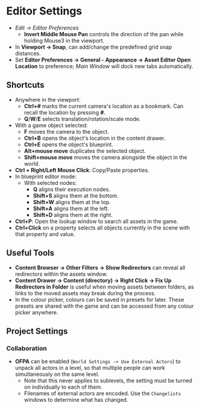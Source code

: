 # Editor Settings

- *Edit -> Editor Preferences*
  - **Invert Middle Mouse Pan** controls the direction of the pan while holding Mouse3 in the viewport.
- In **Viewport -> Snap**, can add/change the predefined grid snap distances.
- Set **Editor Preferences -> General - Appearance -> Asset Editor Open Location** to preference; *Main Window* will dock new tabs automatically.

## Shortcuts

- Anywhere in the viewport:
  - **Ctrl+#** marks the current camera's location as a bookmark. Can recall the location by pressing **#**.
  - **Q**/**W**/**E** selects translation/rotation/scale mode.
- With a game object selected:
  - **F** moves the camera to the object.
  - **Ctrl+B** opens the object's location in the content drawer.
  - **Ctrl+E** opens the object's blueprint.
  - **Alt+mouse move** duplicates the selected object.
  - **Shift+mouse move** moves the camera alongside the object in the world.
- **Ctrl + Right/Left Mouse Click**: Copy/Paste properties.
- In blueprint editor mode:
  - With selected nodes:
    - **Q** aligns their execution nodes.
    - **Shift+S** aligns them at the bottom.
    - **Shift+W** aligns them at the top.
    - **Shift+A** aligns them at the left.
    - **Shift+D** aligns them at the right.
- **Ctrl+P**: Open the lookup window to search all assets in the game.
- **Ctrl+Click** on a property selects all objects currently in the scene with that property and value.

## Useful Tools

- **Content Browser -> Other Filters -> Show Redirectors** can reveal all redirectors within the assets window.
- **Content Drawer -> Content (directory) -> Right Click -> Fix Up Redirectors in Folder** is useful when moving assets between folders, as links to the moved assets may break during the process.
- In the colour picker, colours can be saved in presets for later. These presets are shared with the game and can be accessed from any colour picker anywhere.

## Project Settings

### Collaboration

- **OFPA** can be enabled (`World Settings -> Use External Actors`) to unpack all actors in a level, so that multiple people can work simultaneously on the same level.
  - Note that this never applies to sublevels, the setting must be turned on individually to each of them.
  - Filenames of external actors are encoded. Use the `Changelists` windows to determine what has changed.
